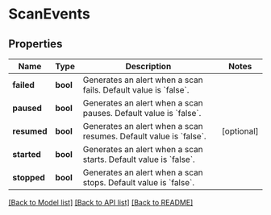 # ScanEvents

## Properties
Name | Type | Description | Notes
------------ | ------------- | ------------- | -------------
**failed** | **bool** | Generates an alert when a scan fails. Default value is &#x60;false&#x60;. | 
**paused** | **bool** | Generates an alert when a scan pauses. Default value is &#x60;false&#x60;. | 
**resumed** | **bool** | Generates an alert when a scan resumes. Default value is &#x60;false&#x60;. | [optional] 
**started** | **bool** | Generates an alert when a scan starts. Default value is &#x60;false&#x60;. | 
**stopped** | **bool** | Generates an alert when a scan stops. Default value is &#x60;false&#x60;. | 

[[Back to Model list]](../README.md#documentation-for-models) [[Back to API list]](../README.md#documentation-for-api-endpoints) [[Back to README]](../README.md)

